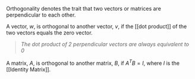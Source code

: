 Orthogonality denotes the trait that two vectors or matrices are perpendicular to each other.

A vector, $w$, is orthogonal to another vector, $v$, if the [[dot product]] of the two vectors equals the zero vector.

> *The dot product of 2 perpendicular vectors are always equivalent to 0*

A matrix, $A$, is orthogonal to another matrix, $B$, if $A^TB = I$, where $I$ is the [[Identity Matrix]].


